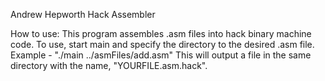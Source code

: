 Andrew Hepworth
Hack Assembler

How to use:
This program assembles .asm files into hack binary machine code. To use, start main and specify the directory to the desired .asm file.
Example - "./main ../asmFiles/add.asm"
This will output a file in the same directory with the name, "YOURFILE.asm.hack".
